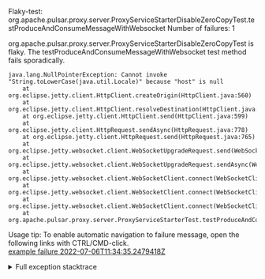         
Flaky-test: org.apache.pulsar.proxy.server.ProxyServiceStarterDisableZeroCopyTest.testProduceAndConsumeMessageWithWebsocket
Number of failures: 1

org.apache.pulsar.proxy.server.ProxyServiceStarterDisableZeroCopyTest is flaky. The testProduceAndConsumeMessageWithWebsocket test method fails sporadically.

```
java.lang.NullPointerException: Cannot invoke "String.toLowerCase(java.util.Locale)" because "host" is null
	at org.eclipse.jetty.client.HttpClient.createOrigin(HttpClient.java:560)
	at org.eclipse.jetty.client.HttpClient.resolveDestination(HttpClient.java:550)
	at org.eclipse.jetty.client.HttpClient.send(HttpClient.java:599)
	at org.eclipse.jetty.client.HttpRequest.sendAsync(HttpRequest.java:778)
	at org.eclipse.jetty.client.HttpRequest.send(HttpRequest.java:765)
	at org.eclipse.jetty.websocket.client.WebSocketUpgradeRequest.send(WebSocketUpgradeRequest.java:565)
	at org.eclipse.jetty.websocket.client.WebSocketUpgradeRequest.sendAsync(WebSocketUpgradeRequest.java:570)
	at org.eclipse.jetty.websocket.client.WebSocketClient.connect(WebSocketClient.java:389)
	at org.eclipse.jetty.websocket.client.WebSocketClient.connect(WebSocketClient.java:315)
	at org.eclipse.jetty.websocket.client.WebSocketClient.connect(WebSocketClient.java:301)
	at org.apache.pulsar.proxy.server.ProxyServiceStarterTest.testProduceAndConsumeMessageWithWebsocket(ProxyServiceStarterTest.java:115)
```

Usage tip: To enable automatic navigation to failure message, open the following links with CTRL/CMD-click.  
[example failure 2022-07-06T11:34:35.2479418Z](https://github.com/apache/pulsar/runs/7213753036?check_suite_focus=true#step:10:426)  


<details>
<summary>Full exception stacktrace</summary>
<code><pre>
java.lang.NullPointerException: Cannot invoke "String.toLowerCase(java.util.Locale)" because "host" is null
	at org.eclipse.jetty.client.HttpClient.createOrigin(HttpClient.java:560)
	at org.eclipse.jetty.client.HttpClient.resolveDestination(HttpClient.java:550)
	at org.eclipse.jetty.client.HttpClient.send(HttpClient.java:599)
	at org.eclipse.jetty.client.HttpRequest.sendAsync(HttpRequest.java:778)
	at org.eclipse.jetty.client.HttpRequest.send(HttpRequest.java:765)
	at org.eclipse.jetty.websocket.client.WebSocketUpgradeRequest.send(WebSocketUpgradeRequest.java:565)
	at org.eclipse.jetty.websocket.client.WebSocketUpgradeRequest.sendAsync(WebSocketUpgradeRequest.java:570)
	at org.eclipse.jetty.websocket.client.WebSocketClient.connect(WebSocketClient.java:389)
	at org.eclipse.jetty.websocket.client.WebSocketClient.connect(WebSocketClient.java:315)
	at org.eclipse.jetty.websocket.client.WebSocketClient.connect(WebSocketClient.java:301)
	at org.apache.pulsar.proxy.server.ProxyServiceStarterTest.testProduceAndConsumeMessageWithWebsocket(ProxyServiceStarterTest.java:115)
	at java.base/jdk.internal.reflect.NativeMethodAccessorImpl.invoke0(Native Method)
	at java.base/jdk.internal.reflect.NativeMethodAccessorImpl.invoke(NativeMethodAccessorImpl.java:77)
	at java.base/jdk.internal.reflect.DelegatingMethodAccessorImpl.invoke(DelegatingMethodAccessorImpl.java:43)
	at java.base/java.lang.reflect.Method.invoke(Method.java:568)
	at org.testng.internal.MethodInvocationHelper.invokeMethod(MethodInvocationHelper.java:132)
	at org.testng.internal.InvokeMethodRunnable.runOne(InvokeMethodRunnable.java:45)
	at org.testng.internal.InvokeMethodRunnable.call(InvokeMethodRunnable.java:73)
	at org.testng.internal.InvokeMethodRunnable.call(InvokeMethodRunnable.java:11)
	at java.base/java.util.concurrent.FutureTask.run(FutureTask.java:264)
	at java.base/java.util.concurrent.ThreadPoolExecutor.runWorker(ThreadPoolExecutor.java:1136)
	at java.base/java.util.concurrent.ThreadPoolExecutor$Worker.run(ThreadPoolExecutor.java:635)
	at java.base/java.lang.Thread.run(Thread.java:833)

</pre></code>
</details>

